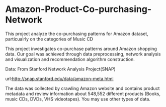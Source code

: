 # Amazon-Product-Co-purchasing-Network
This project analyze the co-purchasing patterns for Amazon dataset, particualrly on the categories of Music CD 

This project investigates co-purchase patterns around Amazon shopping data. Our goal was achieved through data preprocessing, network analysis and visualization and recommendation algorithm construction.

Data: From Stanford Network Analysis Project(SNAP)

url:http://snap.stanford.edu/data/amazon-meta.html

  The data was collected by crawling Amazon website and contains product metadata and review information about 548,552 different products (Books, music CDs, DVDs, VHS videotapes). You may use other types of data.
